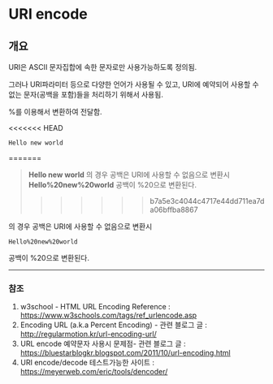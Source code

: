 # URI encode



## 개요

URI은 ASCII 문자집합에 속한 문자로만 사용가능하도록 정의됨.

그러나 URI파라미터 등으로 다양한 언어가 사용될 수 있고,
URI에 예약되어 사용할 수 없는 문자(공백을 포함)들을 처리하기 위해서 사용됨.

%를 이용해서 변환하여 전달함.

<<<<<<< HEAD
```
Hello new world
```
=======
> **Hello new world** 의 경우 공백은 URI에 사용할 수 없음으로 변환시
> **Hello%20new%20world** 공백이 %20으로 변환된다.
>>>>>>> b7a5e3c4044c4717e44dd711ea7da06bffba8867

 의 경우 공백은 URI에 사용할 수 없음으로 변환시

``` 
Hello%20new%20world
```

공백이 %20으로 변환된다.





---

### 참조

1. w3school - HTML URL Encoding Reference : https://www.w3schools.com/tags/ref_urlencode.asp
2. Encoding URL (a.k.a Percent Encoding) - 관련 블로그 글 : http://regularmotion.kr/url-encoding-url/
3. URL encode 예약문자 사용시 문제점- 관련 블로그 글 : https://bluestarblogkr.blogspot.com/2011/10/url-encoding.html
4. URI encode/decode 테스트가능한 사이트 : https://meyerweb.com/eric/tools/dencoder/
